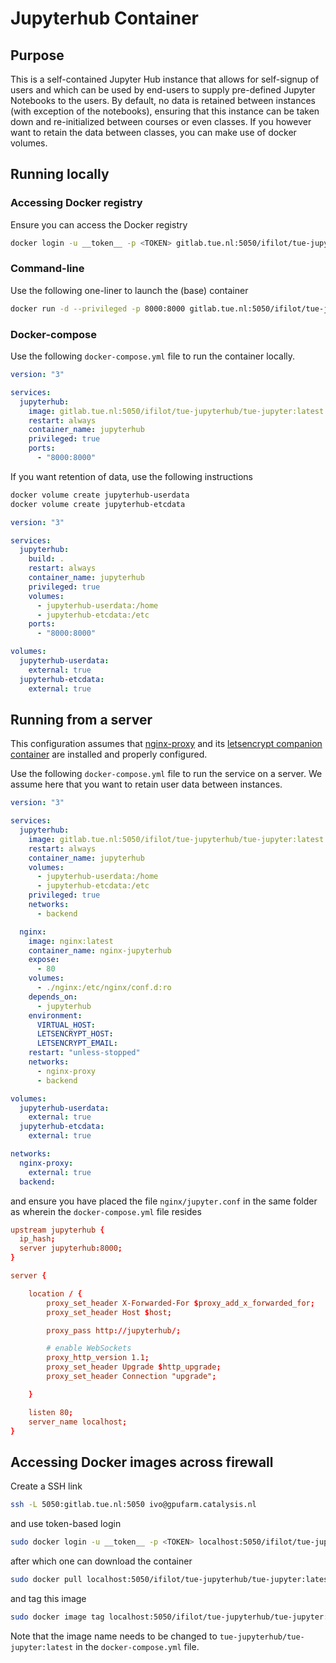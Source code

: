 # Jupyterhub Container

## Purpose

This is a self-contained Jupyter Hub instance that allows for self-signup of users and which
can be used by end-users to supply pre-defined Jupyter Notebooks to the users. By default,
no data is retained between instances (with exception of the notebooks), ensuring that
this instance can be taken down and re-initialized between courses or even classes. If you 
however want to retain the data between classes, you can make use of docker volumes.

## Running locally

### Accessing Docker registry

Ensure you can access the Docker registry

```bash
docker login -u __token__ -p <TOKEN> gitlab.tue.nl:5050/ifilot/tue-jupyterhub
```

### Command-line

Use the following one-liner to launch the (base) container

```bash
docker run -d --privileged -p 8000:8000 gitlab.tue.nl:5050/ifilot/tue-jupyterhub/tue-jupyter:latest
```

### Docker-compose

Use the following `docker-compose.yml` file to run the container locally.

```yaml
version: "3"

services:
  jupyterhub:
    image: gitlab.tue.nl:5050/ifilot/tue-jupyterhub/tue-jupyter:latest
    restart: always
    container_name: jupyterhub
    privileged: true
    ports:
      - "8000:8000"
```

If you want retention of data, use the following instructions

```bash
docker volume create jupyterhub-userdata
docker volume create jupyterhub-etcdata
```

```yaml
version: "3"

services:
  jupyterhub:
    build: .
    restart: always
    container_name: jupyterhub
    privileged: true
    volumes:
      - jupyterhub-userdata:/home
      - jupyterhub-etcdata:/etc
    ports:
      - "8000:8000"

volumes:
  jupyterhub-userdata:
    external: true
  jupyterhub-etcdata:
    external: true
```

## Running from a server

This configuration assumes that [nginx-proxy](https://hub.docker.com/r/jwilder/nginx-proxy)
and its [letsencrypt companion container](https://hub.docker.com/r/jrcs/letsencrypt-nginx-proxy-companion/)
are installed and properly configured.

Use the following `docker-compose.yml` file to run the service on a server. We assume here that you want
to retain user data between instances.

```yaml
version: "3"

services:
  jupyterhub:
    image: gitlab.tue.nl:5050/ifilot/tue-jupyterhub/tue-jupyter:latest
    restart: always
    container_name: jupyterhub
    volumes:
      - jupyterhub-userdata:/home
      - jupyterhub-etcdata:/etc
    privileged: true
    networks:
      - backend

  nginx:
    image: nginx:latest
    container_name: nginx-jupyterhub
    expose:
      - 80
    volumes:
      - ./nginx:/etc/nginx/conf.d:ro
    depends_on:
      - jupyterhub
    environment:
      VIRTUAL_HOST:
      LETSENCRYPT_HOST:
      LETSENCRYPT_EMAIL:
    restart: "unless-stopped"
    networks:
      - nginx-proxy
      - backend

volumes:
  jupyterhub-userdata:
    external: true
  jupyterhub-etcdata:
    external: true

networks:
  nginx-proxy:
    external: true
  backend:
```

and ensure you have placed the file `nginx/jupyter.conf` in the same folder as wherein the `docker-compose.yml`
file resides

```conf
upstream jupyterhub {
  ip_hash;
  server jupyterhub:8000;
}

server {

    location / {
        proxy_set_header X-Forwarded-For $proxy_add_x_forwarded_for;
        proxy_set_header Host $host;

        proxy_pass http://jupyterhub/;

        # enable WebSockets
        proxy_http_version 1.1;
        proxy_set_header Upgrade $http_upgrade;
        proxy_set_header Connection "upgrade";

    }

    listen 80;
    server_name localhost;
}
```

## Accessing Docker images across firewall

Create a SSH link

```bash
ssh -L 5050:gitlab.tue.nl:5050 ivo@gpufarm.catalysis.nl
```

and use token-based login

```bash
sudo docker login -u __token__ -p <TOKEN> localhost:5050/ifilot/tue-jupyterhub
```

after which one can download the container

```bash
sudo docker pull localhost:5050/ifilot/tue-jupyterhub/tue-jupyter:latest
```

and tag this image

```bash
sudo docker image tag localhost:5050/ifilot/tue-jupyterhub/tue-jupyter:latest tue-jupyterhub/tue-jupyter:latest
```

Note that the image name needs to be changed to `tue-jupyterhub/tue-jupyter:latest` in the
`docker-compose.yml` file.